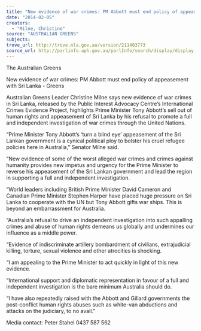 ```yaml
---
title: "New evidence of war crimes: PM Abbott must end policy of appeasement with Sri Lanka - Greens"
date: "2014-02-05"
creators:
  - "Milne, Christine"
source: "AUSTRALIAN GREENS"
subjects:
trove_url: http://trove.nla.gov.au/version/211403773
source_url: http://parlinfo.aph.gov.au/parlInfo/search/display/display.w3p;query=Id%3A%22media/pressrel/2981755%22
---
```


 The Australian Greens   

 New evidence of war crimes: PM Abbott must end policy of appeasement with Sri  Lanka - Greens     

 Australian Greens Leader Christine Milne says new evidence of war crimes in Sri Lanka,  released by the Public Interest Advocacy Centre’s International Crimes Evidence  Project, highlights Prime Minister Tony Abbott’s sell out of human rights and  appeasement of Sri Lanka by his refusal to promote a full and independent investigation  of war crimes through the United Nations.     

 “Prime Minister Tony Abbott’s ‘turn a blind eye’ appeasement of the Sri Lankan  government is a cynical political ploy to bolster his cruel refugee policies here in  Australia,” Senator Milne said.    

 “New evidence of some of the worst alleged war crimes and crimes against humanity  provides new impetus and urgency for the Prime Minister to reverse his appeasement of  the Sri Lankan government and lead the region in supporting a full and independent  investigation.    

 “World leaders including British Prime Minister David Cameron and Canadian Prime  Minister Stephen Harper have placed huge pressure on Sri Lanka to cooperate with the  UN but Tony Abbott gifts war ships.  This is beyond an embarrassment for Australia.     

 “Australia’s refusal to drive an independent investigation into such appalling crimes and  abuse of human rights demeans us globally and undermines our influence as a middle  power.    

 “Evidence of indiscriminate artillery bombardment of civilians, extrajudicial killing, torture,  sexual violence and other atrocities is shocking.     

 “I am appealing to the Prime Minister to act quickly in light of this new evidence.     

 “International support and diplomatic representation in favour of a full and independent  investigation is the bare minimum Australia should do.    

 “I have also repeatedly raised with the Abbott and Gillard governments the post-conflict  human rights abuses such as white-van abductions and attacks on the judiciary, to no  avail.” 

 

 Media contact: Peter Stahel 0437 587 562    

 

